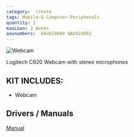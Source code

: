 ```yaml
---
category:  create
tags: Mobile-&-Computer-Peripherals
quantity: 2
maxLoan: 2 Weeks
aaunumbers:  AAUX24004 AAUX24002
---
```

![Webcam](https://resource.logitech.com/w_544,h_466,ar_7:6,c_pad,q_auto,f_auto,dpr_2.0/d_transparent.gif/content/dam/logitech/en/products/webcams/c920/gallery/c920-gallery-1.png)

Logitech C920 Webcam with stereo microphones
## KIT INCLUDES:
-  Webcam

## Drivers / Manuals
[Manual](https://www.logitech.com/assets/45920/8/hd-pro-webcam-c920-quick-start-guide.pdf)




